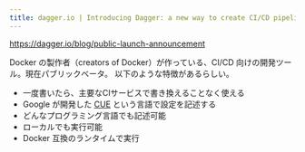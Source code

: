 ```yaml
---
title: dagger.io | Introducing Dagger: a new way to create CI/CD pipelines
---
```


https://dagger.io/blog/public-launch-announcement

Docker の製作者（creators of Docker）が作っている、CI/CD 向けの開発ツール。現在パブリックベータ。
以下のような特徴があるらしい。

- 一度書いたら、主要なCIサービスで書き換えることなく使える
- Google が開発した [CUE](https://cuelang.org/) という言語で設定を記述する
- どんなプログラミング言語でも記述可能
- ローカルでも実行可能
- Docker 互換のランタイムで実行
